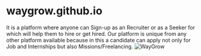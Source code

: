 # waygrow.github.io
It is a platform where anyone can Sign-up as an Recruiter or as a Seeker for which will help them to hire or get hired. Our platform is unique from any other platform available because in this a candidate can apply not only for Job and Internships but also Missions/Freelancing.
![WayGrow](https://github.com/Avishkant/waygrow.github.io/assets/109219822/042d57af-4bcc-48b2-b522-7e7c7ec3b4eb)
